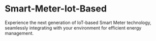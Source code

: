 # Smart-Meter-Iot-Based
Experience the next generation of IoT-based Smart Meter technology, seamlessly integrating with your environment for efficient energy management.
